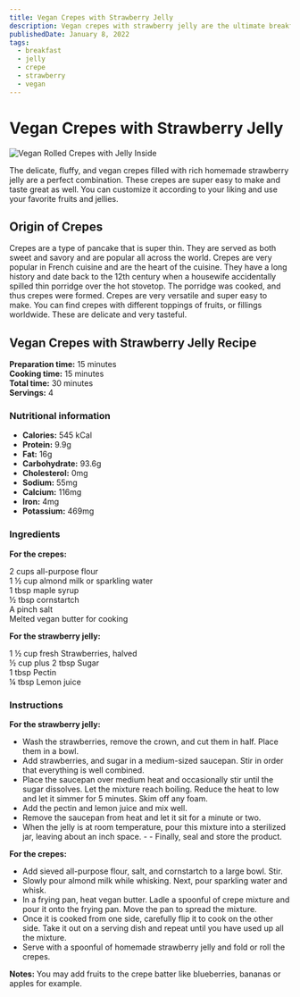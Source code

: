 ```yaml
---
title: Vegan Crepes with Strawberry Jelly
description: Vegan crepes with strawberry jelly are the ultimate breakfast idea for you and your loved ones.
publishedDate: January 8, 2022
tags:
  - breakfast
  - jelly
  - crepe
  - strawberry
  - vegan
---
```


# Vegan Crepes with Strawberry Jelly

![Vegan Rolled Crepes with Jelly Inside](/crepes.jpg "image")

The delicate, fluffy, and vegan crepes filled with rich homemade strawberry jelly are a perfect combination. These crepes are super easy to make and taste great as well. You can customize it according to your liking and use your favorite fruits and jellies.

## Origin of Crepes

Crepes are a type of pancake that is super thin. They are served as both sweet and savory and are popular all across the world. Crepes are very popular in French cuisine and are the heart of the cuisine. They have a long history and date back to the 12th century when a housewife accidentally spilled thin porridge over the hot stovetop. The porridge was cooked, and thus crepes were formed. Crepes are very versatile and super easy to make. You can find crepes with different toppings of fruits, or fillings worldwide. These are delicate and very tasteful.

## Vegan Crepes with Strawberry Jelly Recipe

**Preparation time:** 15 minutes  
**Cooking time:** 15 minutes  
**Total time:** 30 minutes  
**Servings:** 4

### Nutritional information

- **Calories:** 545 kCal
- **Protein:** 9.9g
- **Fat:** 16g
- **Carbohydrate:** 93.6g
- **Cholesterol:** 0mg
- **Sodium:** 55mg
- **Calcium:** 116mg
- **Iron:** 4mg
- **Potassium:** 469mg

### Ingredients

**For the crepes:**

2 cups all-purpose flour  
1 ½ cup almond milk or sparkling water  
1 tbsp maple syrup  
½ tbsp cornstartch  
A pinch salt  
Melted vegan butter for cooking

**For the strawberry jelly:**

1 ½ cup fresh Strawberries, halved  
½ cup plus 2 tbsp Sugar  
1 tbsp Pectin  
¼ tbsp Lemon juice

### Instructions

**For the strawberry jelly:**

- Wash the strawberries, remove the crown, and cut them in half. Place them in a bowl.
- Add strawberries, and sugar in a medium-sized saucepan. Stir in order that everything is well combined.
- Place the saucepan over medium heat and occasionally stir until the sugar dissolves. Let the mixture reach boiling. Reduce the heat to low and let it simmer for 5 minutes. Skim off any foam.
- Add the pectin and lemon juice and mix well.
- Remove the saucepan from heat and let it sit for a minute or two.
- When the jelly is at room temperature, pour this mixture into a sterilized jar, leaving about an inch space. - - Finally, seal and store the product.

**For the crepes:**

- Add sieved all-purpose flour, salt, and cornstartch to a large bowl. Stir.
- Slowly pour almond milk while whisking. Next, pour sparkling water and whisk.
- In a frying pan, heat vegan butter. Ladle a spoonful of crepe mixture and pour it onto the frying pan. Move the pan to spread the mixture.
- Once it is cooked from one side, carefully flip it to cook on the other side. Take it out on a serving dish and repeat until you have used up all the mixture.
- Serve with a spoonful of homemade strawberry jelly and fold or roll the crepes.

**Notes:** You may add fruits to the crepe batter like blueberries, bananas or apples for example.
